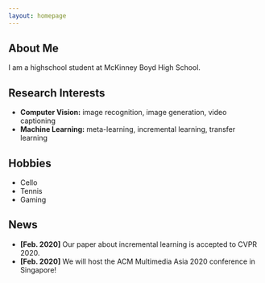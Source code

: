 ```yaml
---
layout: homepage
---
```


## About Me

I am a highschool student at McKinney Boyd High School.

## Research Interests

- **Computer Vision:** image recognition, image generation, video captioning
- **Machine Learning:** meta-learning, incremental learning, transfer learning

## Hobbies

- Cello
- Tennis
- Gaming

## News
- **[Feb. 2020]** Our paper about incremental learning is accepted to CVPR 2020.
- **[Feb. 2020]** We will host the ACM Multimedia Asia 2020 conference in Singapore!
